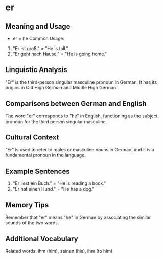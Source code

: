 # er
## Meaning and Usage
* er = he
Common Usage:
1. "Er ist groß." = "He is tall."
2. "Er geht nach Hause." = "He is going home."

## Linguistic Analysis
"Er" is the third-person singular masculine pronoun in German. It has its origins in Old High German and Middle High German.

## Comparisons between German and English
The word "er" corresponds to "he" in English, functioning as the subject pronoun for the third person singular masculine.

## Cultural Context
"Er" is used to refer to males or masculine nouns in German, and it is a fundamental pronoun in the language.

## Example Sentences
1. "Er liest ein Buch." = "He is reading a book."
2. "Er hat einen Hund." = "He has a dog."

## Memory Tips
Remember that "er" means "he" in German by associating the similar sounds of the two words.

## Additional Vocabulary
Related words: ihm (him), seinen (his), ihm (to him)